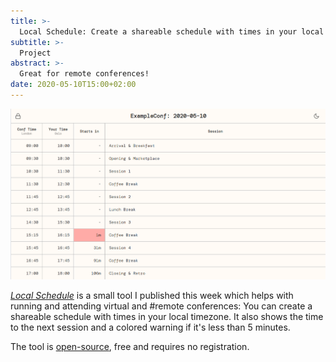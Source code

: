 ```yaml
---
title: >-
  Local Schedule: Create a shareable schedule with times in your local timezone
subtitle: >-
  Project
abstract: >-
  Great for remote conferences!
date: 2020-05-10T15:00+02:00
---
```


![Local Schedule](../media/local-schedule-create-a-shareable-schedule-with-times-in-your-local-timezone.png)

[_Local Schedule_](https://localschedule.netlify.app/) is a small tool I
published this week which helps with running and attending virtual and #remote
conferences: You can create a shareable schedule with times in your local
timezone. It also shows the time to the next session and a colored warning if
it's less than 5 minutes.

The tool is [open-source](https://github.com/coderbyheart/localschedule#readme),
free and requires no registration.
